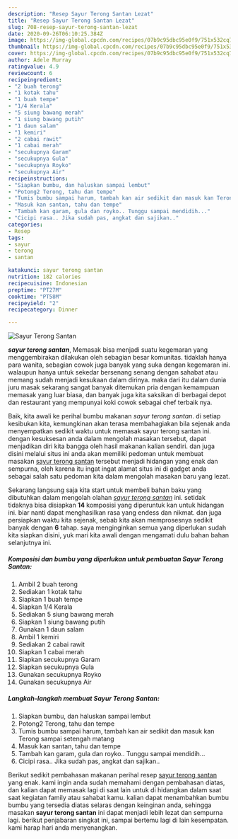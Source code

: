 ```yaml
---
description: "Resep Sayur Terong Santan Lezat"
title: "Resep Sayur Terong Santan Lezat"
slug: 708-resep-sayur-terong-santan-lezat
date: 2020-09-26T06:10:25.384Z
image: https://img-global.cpcdn.com/recipes/07b9c95dbc95e0f9/751x532cq70/sayur-terong-santan-foto-resep-utama.jpg
thumbnail: https://img-global.cpcdn.com/recipes/07b9c95dbc95e0f9/751x532cq70/sayur-terong-santan-foto-resep-utama.jpg
cover: https://img-global.cpcdn.com/recipes/07b9c95dbc95e0f9/751x532cq70/sayur-terong-santan-foto-resep-utama.jpg
author: Adele Murray
ratingvalue: 4.9
reviewcount: 6
recipeingredient:
- "2 buah terong"
- "1 kotak tahu"
- "1 buah tempe"
- "1/4 Kerala"
- "5 siung bawang merah"
- "1 siung bawang putih"
- "1 daun salam"
- "1 kemiri"
- "2 cabai rawit"
- "1 cabai merah"
- "secukupnya Garam"
- "secukupnya Gula"
- "secukupnya Royko"
- "secukupnya Air"
recipeinstructions:
- "Siapkan bumbu, dan haluskan sampai lembut"
- "Potong2 Terong, tahu dan tempe"
- "Tumis bumbu sampai harum, tambah kan air sedikit dan masuk kan Terong sampai setengah matang"
- "Masuk kan santan, tahu dan tempe"
- "Tambah kan garam, gula dan royko.. Tunggu sampai mendidih..."
- "Cicipi rasa.. Jika sudah pas, angkat dan sajikan.."
categories:
- Resep
tags:
- sayur
- terong
- santan

katakunci: sayur terong santan 
nutrition: 182 calories
recipecuisine: Indonesian
preptime: "PT27M"
cooktime: "PT58M"
recipeyield: "2"
recipecategory: Dinner

---
```



![Sayur Terong Santan](https://img-global.cpcdn.com/recipes/07b9c95dbc95e0f9/751x532cq70/sayur-terong-santan-foto-resep-utama.jpg)

<b><i>sayur terong santan</i></b>, Memasak bisa menjadi suatu kegemaran yang menggembirakan dilakukan oleh sebagian besar komunitas. tidaklah hanya para wanita, sebagian cowok juga banyak yang suka dengan kegemaran ini. walaupun hanya untuk sekedar bersenang senang dengan sahabat atau memang sudah menjadi kesukaan dalam dirinya. maka dari itu dalam dunia juru masak sekarang sangat banyak ditemukan pria dengan kemampuan memasak yang luar biasa, dan banyak juga kita saksikan di berbagai depot dan restaurant yang mempunyai koki cowok sebagai chef terbaik nya.

Baik, kita awali ke perihal bumbu makanan <i>sayur terong santan</i>. di setiap kesibukan kita, kemungkinan akan terasa membahagiakan bila sejenak anda menyempatkan sedikit waktu untuk memasak sayur terong santan ini. dengan kesuksesan anda dalam mengolah masakan tersebut, dapat menjadikan diri kita bangga oleh hasil makanan kalian sendiri. dan juga disini melalui situs ini anda akan memiliki pedoman untuk membuat masakan <u>sayur terong santan</u> tersebut menjadi hidangan yang enak dan sempurna, oleh karena itu ingat ingat alamat situs ini di gadget anda sebagai salah satu pedoman kita dalam mengolah masakan baru yang lezat.




Sekarang langsung saja kita start untuk membeli bahan baku yang dibutuhkan dalam mengolah olahan <u><i>sayur terong santan</i></u> ini. setidak tidaknya bisa disiapkan <b>14</b> komposisi yang diperuntuk kan untuk hidangan ini. biar nanti dapat menghasilkan rasa yang endess dan nikmat. dan juga persiapkan waktu kita sejenak, sebab kita akan memprosesnya sedikit banyak dengan <b>6</b> tahap. saya menginginkan semua yang diperlukan sudah kita siapkan disini, yuk mari kita awali dengan mengamati dulu bahan bahan selanjutnya ini.

<!--inarticleads1-->

##### Komposisi dan bumbu yang diperlukan untuk pembuatan Sayur Terong Santan:

1. Ambil 2 buah terong
1. Sediakan 1 kotak tahu
1. Siapkan 1 buah tempe
1. Siapkan 1/4 Kerala
1. Sediakan 5 siung bawang merah
1. Siapkan 1 siung bawang putih
1. Gunakan 1 daun salam
1. Ambil 1 kemiri
1. Sediakan 2 cabai rawit
1. Siapkan 1 cabai merah
1. Siapkan secukupnya Garam
1. Siapkan secukupnya Gula
1. Gunakan secukupnya Royko
1. Gunakan secukupnya Air




<!--inarticleads2-->

##### Langkah-langkah membuat Sayur Terong Santan:

1. Siapkan bumbu, dan haluskan sampai lembut
1. Potong2 Terong, tahu dan tempe
1. Tumis bumbu sampai harum, tambah kan air sedikit dan masuk kan Terong sampai setengah matang
1. Masuk kan santan, tahu dan tempe
1. Tambah kan garam, gula dan royko.. Tunggu sampai mendidih...
1. Cicipi rasa.. Jika sudah pas, angkat dan sajikan..




Berikut sedikit pembahasan makanan perihal resep <u>sayur terong santan</u> yang enak. kami ingin anda sudah memahami dengan pembahasan diatas, dan kalian dapat memasak lagi di saat lain untuk di hidangkan dalam saat saat kegiatan family atau sahabat kamu. kalian dapat menambahkan bumbu bumbu yang tersedia diatas selaras dengan keinginan anda, sehingga masakan <b>sayur terong santan</b> ini dapat menjadi lebih lezat dan sempurna lagi. berikut penjabaran singkat ini, sampai bertemu lagi di lain kesempatan. kami harap hari anda menyenangkan.
